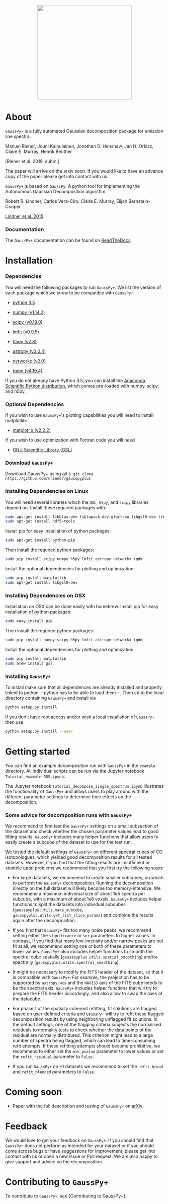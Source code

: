 <p align="center">
<img src="docs/images/gausspyplus_logo.png"  alt="" width = "300" />
</p>

# About
``GaussPy+`` is a fully automated Gaussian decomposition package for emission
line spectra.

Manuel Riener, Jouni Kainulainen, Jonathan D. Henshaw, Jan H. Orkisz,
Claire E. Murray, Henrik Beuther

[Riener et al. 2019, subm.]

The paper will arrive on the arxiv soon. If you would like to have an advance copy of the paper please get into contact with us.

``GaussPy+`` is based on ``GaussPy``: A python tool for implementing the
Autonomous Gaussian Decomposition algorithm.

Robert R. Lindner, Carlos Vera-Ciro, Claire E. Murray, Elijah Bernstein-Cooper

[Lindner et al. 2015](https://arxiv.org/abs/1409.2840)

### Documentation

The ``GaussPy+`` documentation can be found on [ReadTheDocs](https://gausspyplus.readthedocs.io).

# Installation

### Dependencies

You will need the following packages to run ``GaussPy+``. We list the version of
each package which we know to be compatible with ``GaussPy+``.

* [python 3.5](https://www.python.org/)

* [numpy (v1.14.2)](http://www.numpy.org/)

* [scipy (v0.19.0)](http://www.scipy.org/)

* [lmfit (v0.9.5)](https://lmfit.github.io/lmfit-py/intro.html)

* [h5py (v2.8)](http://www.h5py.org/)

* [astropy (v3.0.4)](http://www.astropy.org/)

* [networkx (v2.0)](https://networkx.github.io/)

* [tqdm (v4.19.4)](https://tqdm.github.io/)


If you do not already have Python 3.5, you can install the [Anaconda Scientific
Python distribution](https://store.continuum.io/cshop/anaconda/), which comes
pre-loaded with numpy, scipy, and h5py.

### Optional Dependencies

If you wish to use ``GaussPy+``'s plotting capabilities you will need to install
matplotlib:

* [matplotlib (v2.2.2)](http://matplotlib.org/)

If you wish to use optimization with Fortran code you will need

* [GNU Scientific Library (GSL)](http://www.gnu.org/software/gsl/)


### Download ``GaussPy+``

Download GaussPy+ using git `$ git clone https://github.com/mriener/gausspyplus`


### Installing Dependencies on Linux

You will need several libraries which the `GSL`, `h5py`, and `scipy` libraries
depend on. Install these required packages with:

```bash
sudo apt-get install libblas-dev liblapack-dev gfortran libgsl0-dev libhdf5-serial-dev
sudo apt-get install hdf5-tools
```

Install pip for easy installation of python packages:

```bash
sudo apt-get install python-pip
```

Then install the required python packages:

```bash
sudo pip install scipy numpy h5py lmfit astropy networkx tqdm
```

Install the optional dependencies for plotting and optimization:

```bash
sudo pip install matplotlib
sudo apt-get install libgsl0-dev
```

### Installing Dependencies on OSX

Installation on OSX can be done easily with homebrew. Install pip for easy
installation of python packages:

```bash
sudo easy_install pip
```

Then install the required python packages:

```bash
sudo pip install numpy scipy h5py lmfit astropy networkx tqdm
```

Install the optional dependencies for plotting and optimization:

```bash
sudo pip install matplotlib
sudo brew install gsl
```

### Installing ``GaussPy+``

To install make sure that all dependences are already installed and properly
linked to python --python has to be able to load them--. Then cd to the local
directory containing ``GaussPy+`` and install via

```bash
python setup.py install
```

If you don't have root access and/or wish a local installation of
``GaussPy+`` then use

```bash
python setup.py install --user
```

# Getting started

You can find an example decomposition run with ``GaussPy+`` in the `example`
directory. All individual scripts can be run via the Jupyter notebook
`Tutorial_example-GRS.ipynb`.

The Jupyter notebook `Tutorial_decompose_single_spectrum.ipynb` illustrates the functionality of ``GaussPy+`` and allows users to play around with the different parameter settings to determine their effects on the decomposition.

### Some advice for decomposition runs with ``GaussPy+``

We recommend to first test the ``GaussPy+`` settings on a small subsection of the dataset and check whether the chosen parameter values lead to good fitting results. ``GaussPy+`` includes many helper functions that allow users to easily create a subcube of the dataset to use for the test run.

We tested the default settings of ``GaussPy+`` on different spectral cubes of CO isotopologues, which yielded good decomposition results for all tested datasets. However, if you find that the fitting results are insufficient or stumble upon problems we recommend that you first try the following steps:

* For large datasets, we recommend to create smaller subcubes, on which to perform the ``GaussPy+`` decomposition. Running the decomposition directly on the full dataset will likely become too memory-intensive. We recommend a maximum individual size of about 1e5 spectra per subcube, with a maximum of about 1e8 voxels. ``GaussPy+`` includes helper functions to split the datasets into individual subcubes (``gausspyplus.utils.make_subcube``, ``gausspyplus.utils.get_list_slice_params``) and combine the results again after the decomposition.

* If you find that ``GaussPy+`` fits too many noise peaks, we recommend setting either the ``significance`` or ``snr`` parameters to higher values. In contrast, if you find that many low-intensity and/or narrow peaks are not fit at all, we recommend setting one or both of these parameters to lower values. ``GaussPy+`` also includes helper functions to smooth the spectral cube spatially (``gausspyplus.utils.spatial_smoothing``) and/or spectrally (``gausspyplus.utils.spectral_smoothing``).

* It might be necessary to modify the FITS header of the dataset, so that it is compatible with ``GaussPy+``. For example, the projection has to be supported by ``astropy.wcs`` and the ``NAXIS3`` axis of the FITS cube needs to be the spectral axis. ``GaussPy+`` includes helper functions that will try to prepare the FITS header accordingly, and also allow to swap the axes of the datacube.

* For phase 1 of the spatially coherent refitting, fit solutions are flagged based on user-defined criteria and ``GaussPy+`` will try to refit these flagged decomposition results by using neighboring unflagged fit solutions. In the default settings, one of the flagging criteria subjects the normalised residuals to normality tests to check whether the data points of the residual are normally distributed. This criterion might lead to a large number of spectra being flagged, which can lead to time-consuming refit attempts. If these refitting attempts should become prohibitive, we recommend to either set the ``min_pvalue`` parameter to lower values or set the ``refit_residual`` parameter to ``False``.

* If you run ``GaussPy+`` on HI datasets we recommend to set the ``refit_broad`` and ``refit_blended`` parameters to ``False``.

# Coming soon

* Paper with the full description and testing of ``GaussPy+`` on [arXiv](https://arxiv.org/).

# Feedback

We would love to get your feedback on ``GaussPy+``. If you should find that ``GaussPy+`` does not perform as intended for your dataset or if you should come across bugs or have suggestions for improvement, please get into contact with us or open a new Issue or Pull request. We are also happy to give support and advice on the decomposition.

# Contributing to ``GaussPy+``

To contribute to ``GaussPy+``, see [Contributing to GaussPy+]
